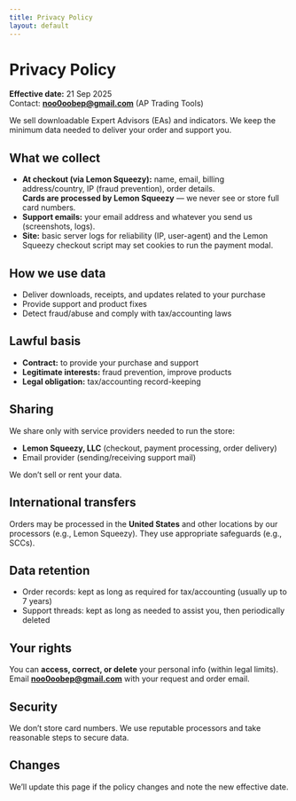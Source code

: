 ```yaml
---
title: Privacy Policy
layout: default
---
```


# Privacy Policy
**Effective date:** 21 Sep 2025  
Contact: **noo0oobep@gmail.com** (AP Trading Tools)

We sell downloadable Expert Advisors (EAs) and indicators. We keep the minimum data needed to deliver your order and support you.

## What we collect
- **At checkout (via Lemon Squeezy):** name, email, billing address/country, IP (fraud prevention), order details.  
  **Cards are processed by Lemon Squeezy** — we never see or store full card numbers.
- **Support emails:** your email address and whatever you send us (screenshots, logs).
- **Site:** basic server logs for reliability (IP, user-agent) and the Lemon Squeezy checkout script may set cookies to run the payment modal.

## How we use data
- Deliver downloads, receipts, and updates related to your purchase
- Provide support and product fixes
- Detect fraud/abuse and comply with tax/accounting laws

## Lawful basis
- **Contract:** to provide your purchase and support  
- **Legitimate interests:** fraud prevention, improve products  
- **Legal obligation:** tax/accounting record-keeping

## Sharing
We share only with service providers needed to run the store:
- **Lemon Squeezy, LLC** (checkout, payment processing, order delivery)  
- Email provider (sending/receiving support mail)

We don’t sell or rent your data.

## International transfers
Orders may be processed in the **United States** and other locations by our processors (e.g., Lemon Squeezy). They use appropriate safeguards (e.g., SCCs).

## Data retention
- Order records: kept as long as required for tax/accounting (usually up to 7 years)
- Support threads: kept as long as needed to assist you, then periodically deleted

## Your rights
You can **access, correct, or delete** your personal info (within legal limits).  
Email **noo0oobep@gmail.com** with your request and order email.

## Security
We don’t store card numbers. We use reputable processors and take reasonable steps to secure data.

## Changes
We’ll update this page if the policy changes and note the new effective date.
